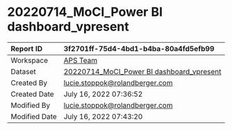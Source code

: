 



# 20220714_MoCI_Power BI dashboard_vpresent

|Report ID|3f2701ff-75d4-4bd1-b4ba-80a4fd5efb99|
| :--- | :--- |
|Workspace|[APS Team](../Workspaces/APS-Team.md)|
|Dataset|[20220714_MoCI_Power BI dashboard_vpresent](../Datasets/20220714_MoCI_Power-BI-dashboard_vpresent.md)|
|Created By|lucie.stoppok@rolandberger.com|
|Created Date|July 16, 2022 07:36:52|
|Modified By|lucie.stoppok@rolandberger.com|
|Modified Date|July 16, 2022 07:43:20|
